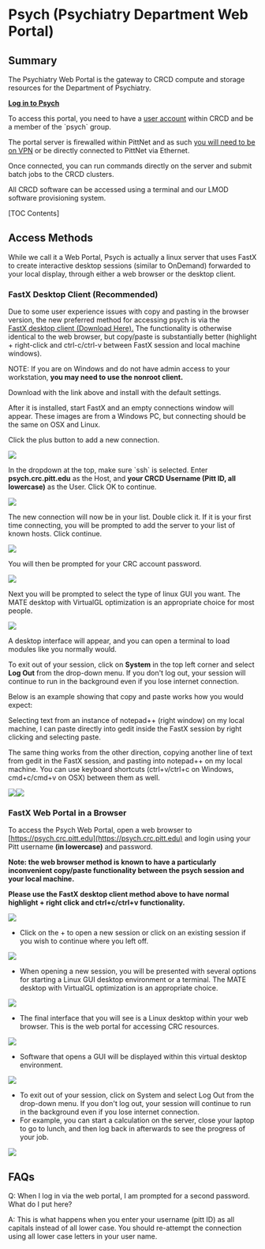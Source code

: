 # **Psych (Psychiatry Department Web Portal)**

## **Summary**

The Psychiatry Web Portal is the gateway to CRCD compute and storage resources for the Department of Psychiatry.

**[Log in to Psych](https://psych.crc.pitt.edu)**

To access this portal, you need to have a [user account](https://crc.pitt.edu/getting-started#) within CRCD and be a member of the \`psych\` group.

The portal server is firewalled within PittNet and as such [you will need to be on VPN](https://crc.pitt.edu/user-support/resource-documentation/vpn-and-accessing-clusters) or be directly connected to PittNet via Ethernet.

Once connected, you can run commands directly on the server and submit batch jobs to the CRCD clusters.

All CRCD software can be accessed using a terminal and our LMOD software provisioning system.

\[TOC Contents\]

## **Access Methods**

While we call it a Web Portal, Psych is actually a linux server that uses FastX to create interactive desktop sessions (similar to OnDemand) forwarded to your local display, through either a web browser or the desktop client.

### **FastX Desktop Client (Recommended)**

Due to some user experience issues with copy and pasting in the browser version, the new preferred method for accessing psych is via the [F](http://www.starnet.com/download/fastx-client)[astX desktop client (Download Here)](https://www.starnet.com/download/fastx-client)[.](http://www.starnet.com/download/fastx-client) The functionality is otherwise identical to the web browser, but copy/paste is substantially better (highlight + right-click and ctrl-c/ctrl-v between FastX session and local machine windows).

NOTE: If you are on Windows and do not have admin access to your workstation, **you may need to use the nonroot client.**

Download with the link above and install with the default settings.

After it is installed, start FastX and an empty connections window will appear. These images are from a Windows PC, but connecting should be the same on OSX and Linux.

Click the plus button to add a new connection.

![](../_assets/img/web-portals/FastXDesktop1.png)

In the dropdown at the top, make sure \`ssh\` is selected. Enter **psych.crc.pitt.edu** as the Host, and **your CRCD Username (Pitt ID, all lowercase)** as the User. Click OK to continue.

![](../_assets/img/web-portals/FastXDesktop2.png)

The new connection will now be in your list. Double click it. If it is your first time connecting, you will be prompted to add the server to your list of known hosts. Click continue.

![](../_assets/img/web-portals/FastXDesktop3.png)

You will then be prompted for your CRC account password.

![](../_assets/img/web-portals/FastXDesktop4.png)

Next you will be prompted to select the type of linux GUI you want. The MATE desktop with VirtualGL optimization is an appropriate choice for most people.

![](../_assets/img/web-portals/FastXDesktop5.png)

A desktop interface will appear, and you can open a terminal to load modules like you normally would.

To exit out of your session, click on **System** in the top left corner and select **Log Out** from the drop-down menu. If you don't log out, your session will continue to run in the background even if you lose internet connection.

Below is an example showing that copy and paste works how you would expect:

Selecting text from an instance of notepad++ (right window) on my local machine, I can paste directly into gedit inside the FastX session by right clicking and selecting paste.

The same thing works from the other direction, copying another line of text from gedit in the FastX session, and pasting into notepad++ on my local machine. You can use keyboard shortcuts (ctrl+v/ctrl+c on Windows, cmd+c/cmd+v on OSX) between them as well.

![](../_assets/img/web-portals/FastXDesktop6.png)![](../_assets/img/web-portals/FastXDesktop7.png)

### **FastX Web Portal in a Browser**

To access the Psych Web Portal, open a web browser to [https://psych.crc.pitt.edu](https://psych.crc.pitt.edu) and login using your Pitt username **(in lowercase)** and password. 

**Note: the web browser method is known to have a particularly inconvenient copy/paste functionality between the psych session and your local machine.**

**Please use the FastX desktop client method above to have normal highlight + right click and ctrl+c/ctrl+v functionality.**

![](../_assets/img/web-portals/psych_01.png)

*   Click on the + to open a new session or click on an existing session if you wish to continue where you left off.

![](../_assets/img/web-portals/psych_02.png)

*   When opening a new session, you will be presented with several options for starting a Linux GUI desktop environment or a terminal. The MATE desktop with VirtualGL optimization is an appropriate choice.

![](../_assets/img/web-portals/psych_03.png)

*   The final interface that you will see is a Linux desktop within your web browser. This is the web portal for accessing CRC resources.

![](../_assets/img/web-portals/psych_04.png)

*   Software that opens a GUI will be displayed within this virtual desktop environment.

![](../_assets/img/web-portals/psych_05.png)

*   To exit out of your session, click on System and select Log Out from the drop-down menu. If you don't log out, your session will continue to run in the background even if you lose internet connection.
*   For example, you can start a calculation on the server, close your laptop to go to lunch, and then log back in afterwards to see the progress of your job.

![](../_assets/img/web-portals/psych_06.png)

## **FAQs**

Q: When I log in via the web portal, I am prompted for a second password. What do I put here?

A: This is what happens when you enter your username (pitt ID) as all capitals instead of all lower case. You should re-attempt the connection using all lower case letters in your user name.
